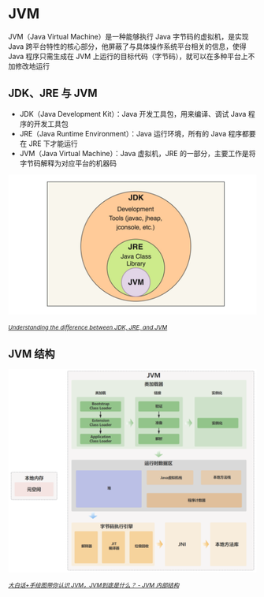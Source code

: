 # JVM

JVM（Java Virtual Machine）是一种能够执行 Java 字节码的虚拟机，是实现 Java 跨平台特性的核心部分，他屏蔽了与具体操作系统平台相关的信息，使得 Java 程序只需生成在 JVM 上运行的目标代码（字节码），就可以在多种平台上不加修改地运行

## JDK、JRE 与 JVM

- JDK（Java Development Kit）：Java 开发工具包，用来编译、调试 Java 程序的开发工具包
- JRE（Java Runtime Environment）：Java 运行环境，所有的 Java 程序都要在 JRE 下才能运行
- JVM（Java Virtual Machine）：Java 虚拟机，JRE 的一部分，主要工作是将字节码解释为对应平台的机器码

![](./md.assets/jdk_jre_jvm.jpg)

<small>*[Understanding the difference between JDK, JRE, and JVM](https://www.boardinfinity.com/blog/understanding-the-difference-between-jdk-jre-and-jvm/)*</small>

## JVM 结构

![](./md.assets/jvm.png)

<small>*[大白话+手绘图带你认识 JVM，JVM到底是什么？ - JVM 内部结构](https://javabetter.cn/jvm/what-is-jvm.html)*</small>
